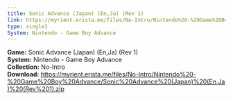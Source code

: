 ```yaml
---
title: Sonic Advance (Japan) (En,Ja) (Rev 1)
link: https://myrient.erista.me/files/No-Intro/Nintendo%20-%20Game%20Boy%20Advance/Sonic%20Advance%20(Japan)%20(En,Ja)%20(Rev%201).zip
type: single1
System: Nintendo - Game Boy Advance
---
```

<b>Game:</b> Sonic Advance (Japan) (En,Ja) (Rev 1)<br>
<b>System:</b> Nintendo - Game Boy Advance<br>
<b>Collection:</b> No-Intro<br>
<b>Download:</b> https://myrient.erista.me/files/No-Intro/Nintendo%20-%20Game%20Boy%20Advance/Sonic%20Advance%20(Japan)%20(En,Ja)%20(Rev%201).zip